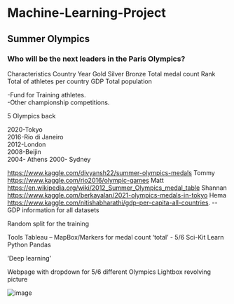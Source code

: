 # Machine-Learning-Project

## Summer Olympics    

### Who will be the next leaders in the Paris Olympics?
 

Characteristics
Country
Year
Gold
Silver
Bronze
Total medal count
Rank
Total of athletes per country
GDP 
Total population

-Fund for Training athletes.  
-Other championship competitions.   

5 Olympics back  

2020-Tokyo  
2016-Rio di Janeiro  
2012-London  
2008-Beijin  
2004- Athens 
2000- Sydney

https://www.kaggle.com/divyansh22/summer-olympics-medals  Tommy  
https://www.kaggle.com/rio2016/olympic-games Matt  
https://en.wikipedia.org/wiki/2012_Summer_Olympics_medal_table Shannan  
https://www.kaggle.com/berkayalan/2021-olympics-medals-in-tokyo Hema  
https://www.kaggle.com/nitishabharathi/gdp-per-capita-all-countries. -- GDP information for all datasets   


Random split for the training  

Tools
Tableau – MapBox/Markers for medal count ‘total’ - 5/6
Sci-Kit Learn
Python Pandas

‘Deep learning’

Webpage with dropdown for 5/6 different Olympics
Lightbox revolving picture


![image](https://user-images.githubusercontent.com/80181938/129455978-1fc58bdd-cd09-45ed-9244-fcfbd3dedc47.png)

